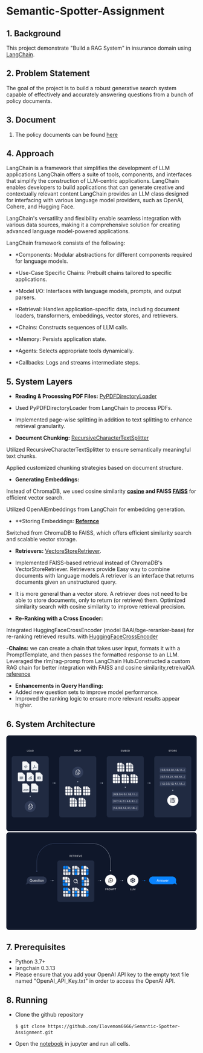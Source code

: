 # Semantic-Spotter-Assignment

## 1. Background

This project demonstrate "Build a RAG System" in insurance domain
using  [LangChain](https://python.langchain.com/docs/introduction/).

## 2. Problem Statement

The goal of the project is to build a robust generative search system capable of effectively and accurately
answering questions from a bunch of policy documents.

## 3. Document

1. The policy documents can be found [here](https://github.com/Ilovemom6666/Semantic-Spotter-Assignment/tree/main/Insurance%20Policy%20Documents)


## 4. Approach

LangChain is a framework that simplifies the development of LLM applications LangChain offers a suite of tools,
components, and interfaces that simplify the construction of LLM-centric applications. LangChain enables developers to
build applications that can generate creative and contextually relevant content LangChain provides an LLM class designed
for interfacing with various language model providers, such as OpenAI, Cohere, and Hugging Face.

LangChain's versatility and flexibility enable seamless integration with various data sources, making it a comprehensive
solution for creating advanced language model-powered applications.

LangChain framework consists of the following:

- *Components: Modular abstractions for different components required for language models.

- *Use-Case Specific Chains: Prebuilt chains tailored to specific applications.

- *Model I/O: Interfaces with language models, prompts, and output parsers.

- *Retrieval: Handles application-specific data, including document loaders, transformers, embeddings, vector stores, and retrievers.

- *Chains: Constructs sequences of LLM calls.

- *Memory: Persists application state.

- *Agents: Selects appropriate tools dynamically.

- *Callbacks: Logs and streams intermediate steps.

## 5. System Layers

- **Reading & Processing PDF Files:** [PyPDFDirectoryLoader](https://python.langchain.com/api_reference/community/document_loaders/langchain_community.document_loaders.pdf.PyPDFDirectoryLoader.html)

- Used PyPDFDirectoryLoader from LangChain to process PDFs.
- Implemented page-wise splitting in addition to text splitting to enhance retrieval granularity.

- **Document Chunking:**  [RecursiveCharacterTextSplitter](https://python.langchain.com/docs/how_to/recursive_text_splitter/)

Utilized RecursiveCharacterTextSplitter to ensure semantically meaningful text chunks.

Applied customized chunking strategies based on document structure.

- **Generating Embeddings:** 

Instead of ChromaDB, we used cosine similarity **[cosine](https://api.python.langchain.com/en/latest/utils/langchain_community.utils.math.cosine_similarity.html) and FAISS [FAISS](https://python.langchain.com/docs/integrations/vectorstores/faiss/)** for efficient vector search.

Utilized OpenAIEmbeddings from LangChain for embedding generation.

- **Storing Embeddings: **[Refernce]((https://python.langchain.com/api_reference/community/vectorstores/langchain_community.vectorstores.faiss.FAISS.html))**

Switched from ChromaDB to FAISS, which offers efficient similarity search and scalable vector storage.

- **Retrievers:** [VectoreStoreRetriever](https://api.python.langchain.com/en/latest/langchain_api_reference.html#module-langchain.retrievers).

- Implemented FAISS-based retrieval instead of ChromaDB's VectorStoreRetriever.
Retrievers provide Easy way to combine documents with language models.A retriever is an interface that returns documents given an unstructured query.
- It is more general than a vector store. A retriever does not need to be able to store documents, only to return (or retrieve) them.
Optimized similarity search with cosine similarity to improve retrieval precision.

- **Re-Ranking with a Cross Encoder:**

Integrated HuggingFaceCrossEncoder (model BAAI/bge-reranker-base) for re-ranking retrieved results. with [HuggingFaceCrossEncoder](https://python.langchain.com/api_reference/community/cross_encoders/langchain_community.cross_encoders.huggingface.HuggingFaceCrossEncoder.html)

-**Chains:**
 we can create a chain that takes user input, formats it with a PromptTemplate, and then passes the formatted response to an LLM.
Leveraged the rlm/rag-promp from LangChain Hub.Constructed a custom RAG chain for better integration with FAISS and cosine similarity,retreivalQA 
[reference](https://python.langchain.com/docs/versions/migrating_chains/retrieval_qa/)
- **Enhancements in Query Handling:**
- Added new question sets to improve model performance.
- Improved the ranking logic to ensure more relevant results appear higher.

## 6. System Architecture

![](./Images/arch1.png) 
![](./Images/arch2.png)

## 7. Prerequisites

- Python 3.7+
- langchain 0.3.13
- Please ensure that you add your OpenAI API key to the empty text file named "OpenAI_API_Key.txt" in order to access
  the
  OpenAI API.

## 8. Running

- Clone the github repository
  ```shell
  $ git clone https://github.com/Ilovemom6666/Semantic-Spotter-Assignment.git
  ```
- Open
  the [notebook](https://github.com/Ilovemom6666/Semantic-Spotter-Assignment/blob/main/Semantic-Spotter-LangChain-Assignment%20(1).ipynb)
  in jupyter and run all cells.
